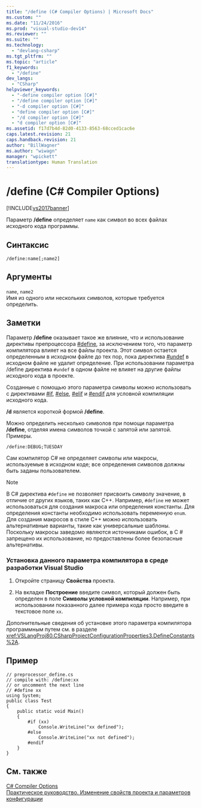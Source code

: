 ```yaml
---
title: "/define (C# Compiler Options) | Microsoft Docs"
ms.custom: ""
ms.date: "11/24/2016"
ms.prod: "visual-studio-dev14"
ms.reviewer: ""
ms.suite: ""
ms.technology: 
  - "devlang-csharp"
ms.tgt_pltfrm: ""
ms.topic: "article"
f1_keywords: 
  - "/define"
dev_langs: 
  - "CSharp"
helpviewer_keywords: 
  - "-define compiler option [C#]"
  - "/define compiler option [C#]"
  - "-d compiler option [C#]"
  - "define compiler option [C#]"
  - "/d compiler option [C#]"
  - "d compiler option [C#]"
ms.assetid: f17d7b4d-82d0-4133-8563-68cced1cac6e
caps.latest.revision: 21
caps.handback.revision: 21
author: "BillWagner"
ms.author: "wiwagn"
manager: "wpickett"
translationtype: Human Translation
---
```

# /define (C# Compiler Options)
[!INCLUDE[vs2017banner](../../../csharp/includes/vs2017banner.md)]

Параметр **\/define** определяет `name` как символ во всех файлах исходного кода программы.  
  
## Синтаксис  
  
```  
/define:name[;name2]  
```  
  
## Аргументы  
 `name`, `name2`  
 Имя из одного или нескольких символов, которые требуется определить.  
  
## Заметки  
 Параметр **\/define** оказывает такое же влияние, что и использование директивы препроцессора [\#define](../../../csharp/language-reference/preprocessor-directives/preprocessor-define.md), за исключением того, что параметр компилятора влияет на все файлы проекта.  Этот символ остается определенным в исходном файле до тех пор, пока директива [\#undef](../../../csharp/language-reference/preprocessor-directives/preprocessor-undef.md) в исходном файле не удалит определение.  При использовании параметра \/define директива `#undef` в одном файле не влияет на другие файлы исходного кода в проекте.  
  
 Созданные с помощью этого параметра символы можно использовать с директивами [\#if](../../../csharp/language-reference/preprocessor-directives/preprocessor-if.md), [\#else](../../../csharp/language-reference/preprocessor-directives/preprocessor-else.md), [\#elif](../../../csharp/language-reference/preprocessor-directives/preprocessor-elif.md) и [\#endif](../../../csharp/language-reference/preprocessor-directives/preprocessor-endif.md) для условной компиляции исходного кода.  
  
 **\/d** является короткой формой **\/define**.  
  
 Можно определить несколько символов при помощи параметра **\/define**, отделяя имена символов точкой с запятой или запятой.  Примеры.  
  
```  
/define:DEBUG;TUESDAY  
```  
  
 Сам компилятор C\# не определяет символы или макросы, используемые в исходном коде; все определения символов должны быть заданы пользователем.  
  
> [!NOTE]
>  В C\# директива `#define` не позволяет присвоить символу значение, в отличие от других языков, таких как C\+\+.  Например, `#define` не может использоваться для создания макроса или определения константы.  Для определения константы необходимо использовать переменную `enum`.  Для создания макросов в стиле C\+\+ можно использовать альтернативные варианты, такие как универсальные шаблоны.  Поскольку макросы заведомо являются источниками ошибок, в C \# запрещено их использование, но предоставлены более безопасные альтернативы.  
  
### Установка данного параметра компилятора в среде разработки Visual Studio  
  
1.  Откройте страницу **Свойства** проекта.  
  
2.  На вкладке **Построение** введите символ, который должен быть определен в поле **Символы условной компиляции**.  Например, при использовании показанного далее примера кода просто введите в текстовое поле `xx`.  
  
 Дополнительные сведения об установке этого параметра компилятора программным путем см. в разделе <xref:VSLangProj80.CSharpProjectConfigurationProperties3.DefineConstants%2A>.  
  
## Пример  
  
```  
// preprocessor_define.cs  
// compile with: /define:xx  
// or uncomment the next line  
// #define xx  
using System;  
public class Test   
{  
    public static void Main()   
    {  
        #if (xx)   
            Console.WriteLine("xx defined");  
        #else  
            Console.WriteLine("xx not defined");  
        #endif  
    }  
}  
```  
  
## См. также  
 [C\# Compiler Options](../../../csharp/language-reference/compiler-options/index.md)   
 [Практическое руководство. Изменение свойств проекта и параметров конфигурации](http://msdn.microsoft.com/ru-ru/e7184bc5-2f2b-4b4f-aa9a-3ecfcbc48b67)